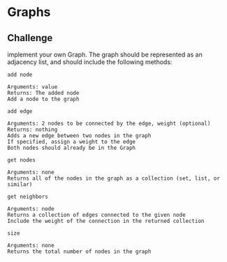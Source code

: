 # Graphs
<!-- Short summary or background information -->

## Challenge
implement your own Graph. The graph should be represented as an adjacency list, and should include the following methods:

`add node`

    Arguments: value
    Returns: The added node
    Add a node to the graph


`add edge`

    Arguments: 2 nodes to be connected by the edge, weight (optional)
    Returns: nothing
    Adds a new edge between two nodes in the graph
    If specified, assign a weight to the edge
    Both nodes should already be in the Graph


`get nodes`

    Arguments: none
    Returns all of the nodes in the graph as a collection (set, list, or similar)

`get neighbors`

    Arguments: node
    Returns a collection of edges connected to the given node
    Include the weight of the connection in the returned collection

`size`

    Arguments: none
    Returns the total number of nodes in the graph